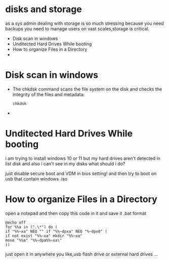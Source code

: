 # disks and storage
as a sys admin dealing with storage is so much stressing because you need backups you need to manage users on vast scales,storage is critical.


<ul>
<li>Disk scan in windows</li>
<li>Unditected Hard Drives While booting</li>
<li>How to organize Files in a Directory</li>
<li></li>
</ul>

# Disk scan in windows
<ul>
<li>The chkdsk command scans the file system on the disk and checks the integrity of the files and metadata:

    chkdsk

</li>
<li></li>
</ul>


# Unditected Hard Drives While booting
i am trying to install windows 10 or 11 but my hard drives aren't detected in list disk and also i can't see in my disks what should i do?
<p>just disable secure boot and VDM in bios setting! and then try to boot on usb that contain windows .iso</p>

# How to organize Files in a Directory
open a notepad  and then copy this code in it and save it .bat format 

    @echo off
    for %%a in (".\*") do (
    if "%%~xa" NEQ "" if "%%~dpxa" NEQ "%~dpx0" (
    if not exist "%%~xa" mkdir "%%~xa"
    move "%%a" "%%~dpa%%~xa\"
    ))

just open it in anywhere you like,usb flash drive or external hard drives ...

